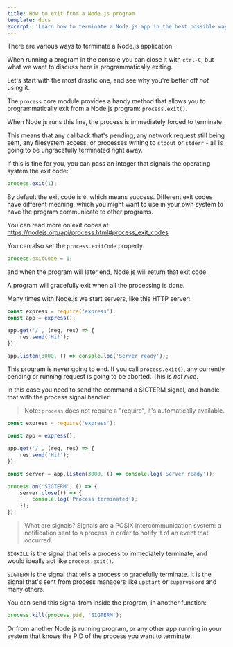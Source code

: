 ```yaml
---
title: How to exit from a Node.js program
template: docs
excerpt: 'Learn how to terminate a Node.js app in the best possible way'
---
```


There are various ways to terminate a Node.js application.

When running a program in the console you can close it with `ctrl-C`, but what we want to discuss here is programmatically exiting.

Let's start with the most drastic one, and see why you're better off _not_ using it.

The `process` core module provides a handy method that allows you to programmatically exit from a Node.js program: `process.exit()`.

When Node.js runs this line, the process is immediately forced to terminate.

This means that any callback that's pending, any network request still being sent, any filesystem access, or processes writing to `stdout` or `stderr` - all is going to be ungracefully terminated right away.

If this is fine for you, you can pass an integer that signals the operating system the exit code:

```js
process.exit(1);
```

By default the exit code is `0`, which means success. Different exit codes have different meaning, which you might want to use in your own system to have the program communicate to other programs.

You can read more on exit codes at <https://nodejs.org/api/process.html#process_exit_codes>

You can also set the `process.exitCode` property:

```js
process.exitCode = 1;
```

and when the program will later end, Node.js will return that exit code.

A program will gracefully exit when all the processing is done.

Many times with Node.js we start servers, like this HTTP server:

```js
const express = require('express');
const app = express();

app.get('/', (req, res) => {
    res.send('Hi!');
});

app.listen(3000, () => console.log('Server ready'));
```

This program is never going to end. If you call `process.exit()`, any currently pending or running request is going to be aborted. This is _not nice_.

In this case you need to send the command a SIGTERM signal, and handle that with the process signal handler:

> Note: `process` does not require a "require", it's automatically available.

```js
const express = require('express');

const app = express();

app.get('/', (req, res) => {
    res.send('Hi!');
});

const server = app.listen(3000, () => console.log('Server ready'));

process.on('SIGTERM', () => {
    server.close(() => {
        console.log('Process terminated');
    });
});
```

> What are signals? Signals are a POSIX intercommunication system: a notification sent to a process in order to notify it of an event that occurred.

`SIGKILL` is the signal that tells a process to immediately terminate, and would ideally act like `process.exit()`.

`SIGTERM` is the signal that tells a process to gracefully terminate. It is the signal that's sent from process managers like `upstart` or `supervisord` and many others.

You can send this signal from inside the program, in another function:

```js
process.kill(process.pid, 'SIGTERM');
```

Or from another Node.js running program, or any other app running in your system that knows the PID of the process you want to terminate.
